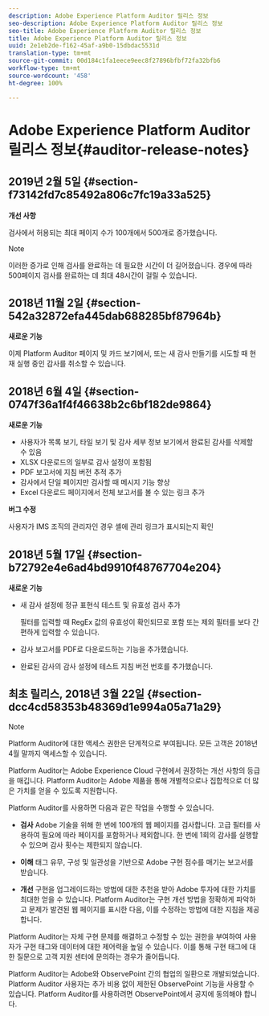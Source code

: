 ```yaml
---
description: Adobe Experience Platform Auditor 릴리스 정보
seo-description: Adobe Experience Platform Auditor 릴리스 정보
seo-title: Adobe Experience Platform Auditor 릴리스 정보
title: Adobe Experience Platform Auditor 릴리스 정보
uuid: 2e1eb2de-f162-45af-a9b0-15dbdac5531d
translation-type: tm+mt
source-git-commit: 00d184c1fa1eece9eec8f27896bfbf72fa32bfb6
workflow-type: tm+mt
source-wordcount: '458'
ht-degree: 100%

---
```



# Adobe Experience Platform Auditor 릴리스 정보{#auditor-release-notes}

## 2019년 2월 5일 {#section-f73142fd7c85492a806c7fc19a33a525}

**개선 사항**

검사에서 허용되는 최대 페이지 수가 100개에서 500개로 증가했습니다.

>[!NOTE]
>
>이러한 증가로 인해 검사를 완료하는 데 필요한 시간이 더 길어졌습니다. 경우에 따라 500페이지 검사를 완료하는 데 최대 48시간이 걸릴 수 있습니다.

## 2018년 11월 2일 {#section-542a32872efa445dab688285bf87964b}

**새로운 기능**

이제 Platform Auditor 페이지 및 카드 보기에서, 또는 새 감사 만들기를 시도할 때 현재 실행 중인 감사를 취소할 수 있습니다.

## 2018년 6월 4일 {#section-0747f36a1f4f46638b2c6bf182de9864}

**새로운 기능**

* 사용자가 목록 보기, 타일 보기 및 감사 세부 정보 보기에서 완료된 감사를 삭제할 수 있음
* XLSX 다운로드의 일부로 감사 설정이 포함됨
* PDF 보고서에 지침 버전 추적 추가
* 감사에서 단일 페이지만 검사할 때 메시지 기능 향상
* Excel 다운로드 페이지에서 전체 보고서를 볼 수 있는 링크 추가

**버그 수정**

사용자가 IMS 조직의 관리자인 경우 셸에 관리 링크가 표시되는지 확인

## 2018년 5월 17일 {#section-b72792e4e6ad4bd9910f48767704e204}

**새로운 기능**

* 새 감사 설정에 정규 표현식 테스트 및 유효성 검사 추가

   필터를 입력할 때 RegEx 값의 유효성이 확인되므로 포함 또는 제외 필터를 보다 간편하게 입력할 수 있습니다.
* 감사 보고서를 PDF로 다운로드하는 기능을 추가했습니다.
* 완료된 감사의 감사 설정에 테스트 지침 버전 번호를 추가했습니다.

## 최초 릴리스, 2018년 3월 22일 {#section-dcc4cd58353b48369d1e994a05a71a29}

>[!NOTE]
>
>Platform Auditor에 대한 액세스 권한은 단계적으로 부여됩니다. 모든 고객은 2018년 4월 말까지 액세스할 수 있습니다.

Platform Auditor는 Adobe Experience Cloud 구현에서 권장하는 개선 사항의 등급을 매깁니다. Platform Auditor는 Adobe 제품을 통해 개별적으로나 집합적으로 더 많은 가치를 얻을 수 있도록 지원합니다.

Platform Auditor를 사용하면 다음과 같은 작업을 수행할 수 있습니다.

* **검사** Adobe 기술을 위해 한 번에 100개의 웹 페이지를 검사합니다. 고급 필터를 사용하여 필요에 따라 페이지를 포함하거나 제외합니다. 한 번에 1회의 감사를 실행할 수 있으며 감사 횟수는 제한되지 않습니다.

* **이해** 태그 유무, 구성 및 일관성을 기반으로 Adobe 구현 점수를 매기는 보고서를 받습니다.

* **개선** 구현을 업그레이드하는 방법에 대한 추천을 받아 Adobe 투자에 대한 가치를 최대한 얻을 수 있습니다. Platform Auditor는 구현 개선 방법을 정확하게 파악하고 문제가 발견된 웹 페이지를 표시한 다음, 이를 수정하는 방법에 대한 지침을 제공합니다.

Platform Auditor는 자체 구현 문제를 해결하고 수정할 수 있는 권한을 부여하여 사용자가 구현 태그와 데이터에 대한 제어력을 높일 수 있습니다. 이를 통해 구현 태그에 대한 질문으로 고객 지원 센터에 문의하는 경우가 줄어듭니다.

Platform Auditor는 Adobe와 ObservePoint 간의 협업의 일환으로 개발되었습니다. Platform Auditor 사용자는 추가 비용 없이 제한된 ObservePoint 기능을 사용할 수 있습니다. Platform Auditor를 사용하려면 ObservePoint에서 공지에 동의해야 합니다.
